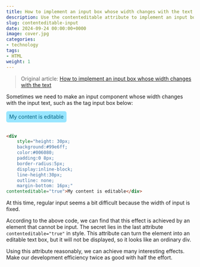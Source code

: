 ```yaml
---
title: How to implement an input box whose width changes with the text
description: Use the contenteditable attribute to implement an input box with variable width
slug: contenteditable-input
date: 2024-09-24 00:00:00+0000
image: cover.jpg
categories:
- technology
tags:
- HTML
weight: 1
---
```

> Original article: [How to implement an input box whose width changes with the text](https://blog.zhoujump.club/en/p/contenteditable-input/)

Sometimes we need to make an input component whose width changes with the input text, such as the tag input box below:

<div
style="height: 30px;background:#99e6ff;color:#006080; padding:0 8px; border-radius: 5px; display: inline-block;line-height: 30px;outline: none;margin-bottom: 16px;"
contenteditable="true">My content is editable</div>

```html
<div
    style="height: 30px;
    background:#99e6ff;
    color:#006080;
    padding:0 8px;
    border-radius:5px;
    display:inline-block;
    line-height:30px;
    outline: none;
    margin-bottom: 16px;"
contenteditable="true">My content is editable</div>
```

At this time, regular input seems a bit difficult because the width of input is fixed.

According to the above code, we can find that this effect is achieved by an element that cannot be input. The secret lies in the last attribute `contenteditable="true"` in style. This attribute can turn the element into an editable text box, but it will not be displayed, so it looks like an ordinary div.

Using this attribute reasonably, we can achieve many interesting effects. Make our development efficiency twice as good with half the effort.
